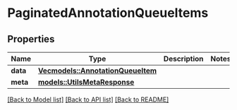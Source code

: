 # PaginatedAnnotationQueueItems

## Properties

Name | Type | Description | Notes
------------ | ------------- | ------------- | -------------
**data** | [**Vec<models::AnnotationQueueItem>**](AnnotationQueueItem.md) |  | 
**meta** | [**models::UtilsMetaResponse**](utilsMetaResponse.md) |  | 

[[Back to Model list]](../README.md#documentation-for-models) [[Back to API list]](../README.md#documentation-for-api-endpoints) [[Back to README]](../README.md)


